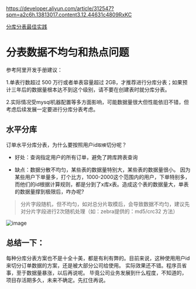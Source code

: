 <https://developer.aliyun.com/article/312547?spm=a2c6h.13813017.content3.12.44631c4809RxKC>

[分库分表最佳实践](https://www.cnblogs.com/whgk/p/15251270.html)


# 分表数据不均匀和热点问题

参考阿里开发手册建议：

1.单表行数超过 500 万行或者单表容量超过 2GB，才推荐进行分库分表；如果预计三年后的数据量根本达不到这个级别，请不要在创建表时就分库分表。

2.实际情况受mysql机器配置等多方面影响，可能数据量很大但性能依旧不错，但考虑后续发展一定要进行分库分表考虑。

## 水平分库

订单水平分库分表，为什么要按照用户id`取模`切分呢？

- 好处：查询指定用户的所有订单，避免了跨库跨表查询

- 缺点：数据分散不均匀，某些表的数据量特别大，某些表的数据量很小。
因为某些用户下单量多，打个比方，1000-2000这个范围内的用户，下单特别多，
 而他们的id根据计算规则，都是分到了x库x表。造成这个表的数据量大，单表的数据量撑到极限后，咋办呢?

> 分片字段随机，但不均匀，如对总分片取模后，会导致数据不均匀，建议先对分片字段进行2次随机处理（如：zebra提供的：md5/crc32 方法）

![image](https://user-images.githubusercontent.com/7867225/146791030-d3d291a8-d6f4-459e-9b02-c018e8e80f1d.png)


## 总结一下：
每种分库分表方案也不是十全十美，都是有利有弊的。目前来说，这种使用用户id来切分订单数据的方案，还是被大部分公司给使用。
实际效果还不错。程序员省事，至于数据量暴涨，以后再说呢。
毕竟公司业务发展到什么程度，不知道的，项目存活期多久，未来不确定。先扛住再说。
